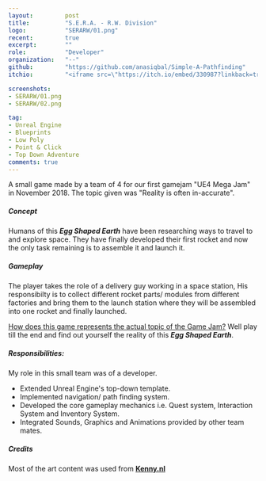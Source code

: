 ```yaml
---
layout:			post
title:			"S.E.R.A. - R.W. Division"
logo:			"SERARW/01.png"
recent:			true
excerpt:		""
role:			"Developer"
organization:	"--"
github:			"https://github.com/anasiqbal/Simple-A-Pathfinding"
itchio:			"<iframe src=\"https://itch.io/embed/330987?linkback=true&amp;dark=true\" width=\"552\" height=\"167\" frameborder=\"0\"></iframe>"

screenshots:
- SERARW/01.png
- SERARW/02.png

tag:
- Unreal Engine
- Blueprints
- Low Poly
- Point & Click
- Top Down Adventure
comments: true
---
```


A small game made by a team of 4 for our first gamejam "UE4 Mega Jam" in November 2018. The topic given was "Reality is often in-accurate".

##### Concept
Humans of this **_Egg Shaped Earth_** have been researching ways to travel to and explore space. They have finally developed their first rocket and now the only task remaining is to assemble it and launch it.

##### Gameplay
The player takes the role of a delivery guy working in a space station, His responsibilty is to collect different rocket parts/ modules from different factories and bring them to the launch station where they will be assembled into one rocket and finally launched.

<u>How does this game represents the actual topic of the Game Jam?</u>
Well play till the end and find out yourself the reality of this **_Egg Shaped Earth_**.

##### Responsibilities:
My role in this small team was of a developer.

* Extended Unreal Engine's top-down template.
* Implemented navigation/ path finding system.
* Developed the core gameplay mechanics i.e. Quest system, Interaction System and Inventory System.
* Integrated Sounds, Graphics and Animations provided by other team mates.

##### Credits
Most of the art content was used from [**Kenny.nl**](https://kenney.nl/)